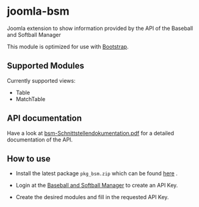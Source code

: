 # joomla-bsm
Joomla extension to show information provided by the API of the Baseball and Softball Manager

This module is optimized for use with [Bootstrap](https://getbootstrap.com).

## Supported Modules
Currently supported views:

- Table
- MatchTable

## API documentation
Have a look at [bsm-Schnittstellendokumentation.pdf](docs/bsm-Schnittstellendokumentation.pdf) for a detailed documentation of the API.

## How to use
- Install the latest package `pkg_bsm.zip` which can be found [here](https://github.com/smueller18/joomla-bsm/releases/latest) .

- Login at the [Baseball and Softball Manager](https://bsm.baseball-softball.de/user/sign_in) to create an API Key.

- Create the desired modules and fill in the requested API Key.
